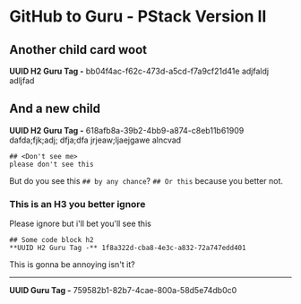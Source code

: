 # GitHub to Guru - PStack Version II

## Another child card woot
**UUID H2 Guru Tag -** bb04f4ac-f62c-473d-a5cd-f7a9cf21d41e
adjfaldj adljfad

## And a new child
**UUID H2 Guru Tag -** 618afb8a-39b2-4bb9-a874-c8eb11b61909
dafda;fjk;adj;
dfja;dfa
jrjeaw;ljaejgawe
alncvad
```
## <Don't see me>
please don't see this
```
But do you see this `## by any chance`?
`## Or this` because you better not.

### This is an H3 you better ignore
Please ignore
but i'll bet you'll see this
```
## Some code block h2
**UUID H2 Guru Tag -** 1f8a322d-cba8-4e3c-a832-72a747edd401
```

This is gonna be annoying isn't it?
***
**UUID Guru Tag -** 759582b1-82b7-4cae-800a-58d5e74db0c0